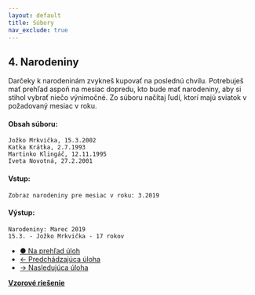 ```yaml
---
layout: default
title: Súbory
nav_exclude: true
---
```

## 4. Narodeniny
Darčeky k narodeninám zvykneš kupovať na poslednú chvílu. Potrebuješ mať prehľad aspoň na mesiac dopredu, kto bude mať narodeniny, aby si stihol vybrať niečo výnimočné. Zo súboru načítaj ľudí, ktorí majú sviatok v požadovaný mesiac v roku.


#### Obsah súboru:
```
Jožko Mrkvička, 15.3.2002
Katka Krátka, 2.7.1993
Martinko Klingáč, 12.11.1995
Iveta Novotná, 27.2.2001
```

#### Vstup:
```
Zobraz narodeniny pre mesiac v roku: 3.2019
```

#### Výstup:
```
Narodeniny: Marec 2019
15.3. - Jožko Mrkvička - 17 rokov
```

- [&#9679; Na prehľad úloh](/zbierka-uloh.html)
- [&larr; Predchádzajúca úloha](/coding/beginner/6-chapter/3.html)
- [&rarr; Nasledujúca úloha](/coding/beginner/6-chapter/5.html)

[**Vzorové riešenie**](/coding/beginner/6-chapter/4-solve.html)
